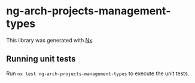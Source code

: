 # ng-arch-projects-management-types

This library was generated with [Nx](https://nx.dev).

## Running unit tests

Run `nx test ng-arch-projects-management-types` to execute the unit tests.

